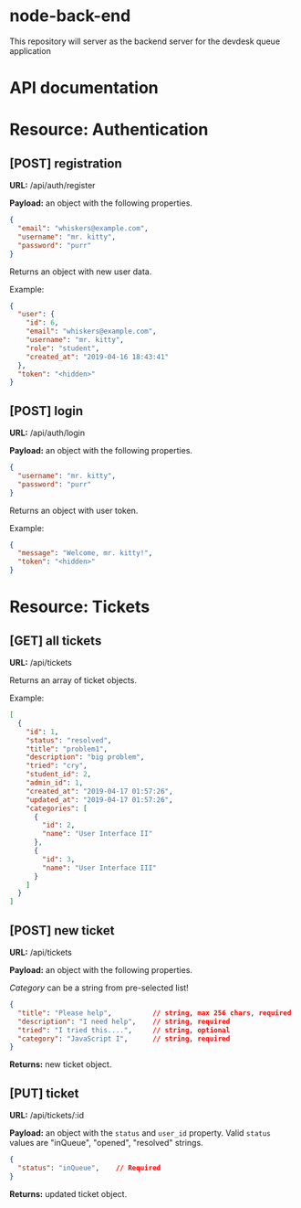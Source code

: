 # node-back-end
This repository will server as the backend server for the devdesk queue application

# API documentation

# Resource: Authentication

## [POST] registration

**URL:** /api/auth/register

**Payload:** an object with the following properties.

```json
{
  "email": "whiskers@example.com",
  "username": "mr. kitty",
  "password": "purr"
}
```

Returns an object with new user data.

Example:

```json
{
  "user": {
    "id": 6,
    "email": "whiskers@example.com",
    "username": "mr. kitty",
    "role": "student",
    "created_at": "2019-04-16 18:43:41"
  },
  "token": "<hidden>"
}
```

## [POST] login

**URL:** /api/auth/login

**Payload:** an object with the following properties.

```json
{
  "username": "mr. kitty",
  "password": "purr"
}
```

Returns an object with user token.

Example:

```json
{
  "message": "Welcome, mr. kitty!",
  "token": "<hidden>"
}
```

# Resource: Tickets

## [GET] all tickets

**URL:** /api/tickets

Returns an array of ticket objects.

Example:

```json
[
  {
    "id": 1,
    "status": "resolved",
    "title": "problem1",
    "description": "big problem",
    "tried": "cry",
    "student_id": 2,
    "admin_id": 1,
    "created_at": "2019-04-17 01:57:26",
    "updated_at": "2019-04-17 01:57:26",
    "categories": [
      {
        "id": 2,
        "name": "User Interface II"
      },
      {
        "id": 3,
        "name": "User Interface III"
      }
    ]
  }
]
```

## [POST] new ticket

**URL:** /api/tickets

**Payload:** an object with the following properties.

*Category* can be a string from pre-selected list!

```json
{
  "title": "Please help",          // string, max 256 chars, required
  "description": "I need help",    // string, required
  "tried": "I tried this....",     // string, optional
  "category": "JavaScript I",      // string, required
}
```

**Returns:** new ticket object.

## [PUT] ticket

**URL:** /api/tickets/:id

**Payload:** an object with the `status` and `user_id` property.
Valid `status` values are "inQueue", "opened", "resolved" strings.

```json
{
  "status": "inQueue",    // Required
}
```

**Returns:** updated ticket object.
